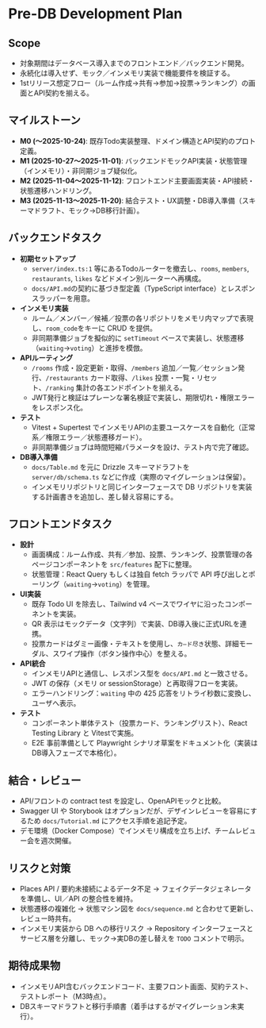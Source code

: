 # Pre-DB Development Plan

## Scope
- 対象期間はデータベース導入までのフロントエンド／バックエンド開発。
- 永続化は導入せず、モック／インメモリ実装で機能要件を検証する。
- 1stリリース想定フロー（ルーム作成→共有→参加→投票→ランキング）の画面とAPI契約を揃える。

## マイルストーン
- **M0 (〜2025-10-24)**: 既存Todo実装整理、ドメイン構造とAPI契約のプロト定義。
- **M1 (2025-10-27〜2025-11-01)**: バックエンドモックAPI実装・状態管理（インメモリ）・非同期ジョブ疑似化。
- **M2 (2025-11-04〜2025-11-12)**: フロントエンド主要画面実装・API接続・状態遷移ハンドリング。
- **M3 (2025-11-13〜2025-11-20)**: 結合テスト・UX調整・DB導入準備（スキーマドラフト、モック→DB移行計画）。

## バックエンドタスク
- **初期セットアップ**
  - `server/index.ts:1` 等にあるTodoルーターを撤去し、`rooms`, `members`, `restaurants`, `likes` などドメイン別ルーターへ再構成。
  - `docs/API.md`の契約に基づき型定義（TypeScript interface）とレスポンスラッパーを用意。
- **インメモリ実装**
  - ルーム／メンバー／候補／投票の各リポジトリをメモリ内マップで表現し、`room_code`をキーに CRUD を提供。
  - 非同期準備ジョブを擬似的に `setTimeout` ベースで実装し、状態遷移（`waiting`→`voting`）と進捗を模倣。
- **APIルーティング**
  - `/rooms` 作成・設定更新・取得、`/members` 追加／一覧／セッション発行、`/restaurants` カード取得、`/likes` 投票・一覧・リセット、`/ranking` 集計の各エンドポイントを揃える。
  - JWT発行と検証はプレーンな署名検証で実装し、期限切れ・権限エラーをレスポンス化。
- **テスト**
  - Vitest + Supertest でインメモリAPIの主要ユースケースを自動化（正常系／権限エラー／状態遷移ガード）。
  - 非同期準備ジョブは時間短縮パラメータを設け、テスト内で完了確認。
- **DB導入準備**
  - `docs/Table.md` を元に Drizzle スキーマドラフトを `server/db/schema.ts` などに作成（実際のマイグレーションは保留）。
  - インメモリリポジトリと同じインターフェースで DB リポジトリを実装する計画書きを追加し、差し替え容易にする。

## フロントエンドタスク
- **設計**
  - 画面構成：ルーム作成、共有／参加、投票、ランキング、投票管理の各ページコンポーネントを `src/features` 配下に整理。
  - 状態管理：React Query もしくは独自 fetch ラッパで API 呼び出しとポーリング（`waiting`→`voting`）を管理。
- **UI実装**
  - 既存 Todo UI を除去し、Tailwind v4 ベースでワイヤに沿ったコンポーネントを実装。
  - QR 表示はモックデータ（文字列）で実装、DB導入後に正式URLを連携。
  - 投票カードはダミー画像・テキストを使用し、`カ―ド尽き`状態、詳細モーダル、スワイプ操作（ボタン操作中心）を整える。
- **API統合**
  - インメモリAPIと通信し、レスポンス型を `docs/API.md` と一致させる。
  - JWT の保存（メモリ or sessionStorage）と再取得フローを実装。
  - エラーハンドリング：`waiting` 中の 425 応答をリトライ秒数に変換し、ユーザへ表示。
- **テスト**
  - コンポーネント単体テスト（投票カード、ランキングリスト）、React Testing Library と Vitestで実施。
  - E2E 事前準備として Playwright シナリオ草案をドキュメント化（実装はDB導入フェーズで本格化）。

## 結合・レビュー
- API/フロントの contract test を設定し、OpenAPIモックと比較。
- Swagger UI や Storybook はオプションだが、デザインレビューを容易にするため `docs/Tutorial.md` にアクセス手順を追記予定。
- デモ環境（Docker Compose）でインメモリ構成を立ち上げ、チームレビュー会を週次開催。

## リスクと対策
- Places API / 要約未接続によるデータ不足 → フェイクデータジェネレータを準備し、UI／API の整合性を維持。
- 状態遷移の複雑化 → 状態マシン図を `docs/sequence.md` と合わせて更新し、レビュー時共有。
- インメモリ実装から DB への移行リスク → Repository インターフェースとサービス層を分離し、モック→実DBの差し替えを `TODO` コメントで明示。

## 期待成果物
- インメモリAPI含むバックエンドコード、主要フロント画面、契約テスト、テストレポート（M3時点）。
- DBスキーマドラフトと移行手順書（着手はするがマイグレーション未実行）。
